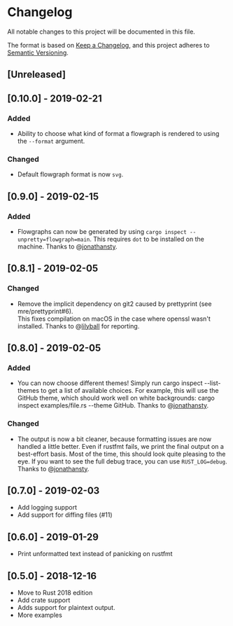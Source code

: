 # Changelog

All notable changes to this project will be documented in this file.

The format is based on [Keep a Changelog](https://keepachangelog.com/en/1.0.0/),
and this project adheres to [Semantic
Versioning](https://semver.org/spec/v2.0.0.html).

## [Unreleased]

## [0.10.0] - 2019-02-21

### Added

- Ability to choose what kind of format a flowgraph is rendered to using the `--format` argument.

### Changed

- Default flowgraph format is now `svg`.

## [0.9.0] - 2019-02-15

### Added

- Flowgraphs can now be generated by using `cargo inspect
  --unpretty=flowgraph=main`. This requires `dot` to be installed on the
  machine. Thanks to @[jonathansty](/jonathansty).

## [0.8.1] - 2019-02-05

### Changed

- Remove the implicit dependency on git2 caused by prettyprint (see
  mre/prettyprint#6).  
  This fixes compilation on macOS in the case where openssl wasn't installed.
  Thanks to @[lilyball](/lilyball) for reporting.

## [0.8.0] - 2019-02-05

### Added

-   You can now choose different themes! Simply run cargo inspect --list-themes
    to get a list of available choices. For example, this will use the GitHub
    theme, which should work well on white backgrounds: cargo inspect
    examples/file.rs --theme GitHub. Thanks to @[jonathansty](/jonathansty).

### Changed

-   The output is now a bit cleaner, because formatting issues are now handled a
    little better. Even if rustfmt fails, we print the final output on a
    best-effort basis. Most of the time, this should look quite pleasing to the
    eye. If you want to see the full debug trace, you can use `RUST_LOG=debug`.
    Thanks to @[jonathansty](/jonathansty).

## [0.7.0] - 2019-02-03

- Add logging support
- Add support for diffing files (#11)

## [0.6.0] - 2019-01-29

- Print unformatted text instead of panicking on rustfmt

## [0.5.0] - 2018-12-16

- Move to Rust 2018 edition
- Add crate support
- Adds support for plaintext output.
- More examples

